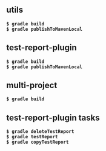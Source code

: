 ## utils

**```$ gradle build```**<br/>
**```$ gradle publishToMavenLocal```**<br/>

## test-report-plugin

**```$ gradle build```**<br/>
**```$ gradle publishToMavenLocal```**<br/>

## multi-project

**```$ gradle build```**<br/>

## test-report-plugin tasks

**```$ gradle deleteTestReport```**<br/>
**```$ gradle testReport```**<br/>
**```$ gradle copyTestReport```**<br/>
